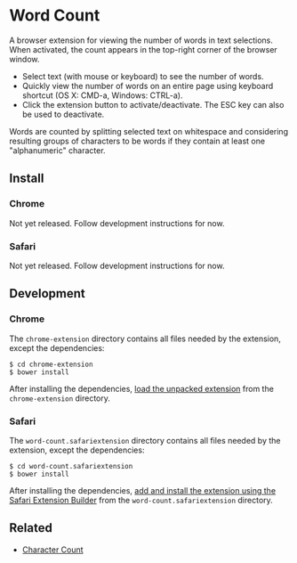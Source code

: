 # Word Count

A browser extension for viewing the number of words in text selections. When activated, the count appears in the top-right corner of the browser window.

- Select text (with mouse or keyboard) to see the number of words.
- Quickly view the number of words on an entire page using keyboard shortcut (OS X: CMD-a, Windows: CTRL-a).
- Click the extension button to activate/deactivate. The ESC key can also be used to deactivate.

Words are counted by splitting selected text on whitespace and considering resulting groups of characters to be words if they contain at least one "alphanumeric" character.


## Install

### Chrome

Not yet released. Follow development instructions for now.

### Safari

Not yet released. Follow development instructions for now.


## Development

### Chrome

The `chrome-extension` directory contains all files needed by the extension, except the dependencies:

    $ cd chrome-extension
    $ bower install

After installing the dependencies, [load the unpacked extension](https://developer.chrome.com/extensions/getstarted#unpacked) from the `chrome-extension` directory.

### Safari

The `word-count.safariextension` directory contains all files needed by the extension, except the dependencies:

    $ cd word-count.safariextension
    $ bower install

After installing the dependencies, [add and install the extension using the Safari Extension Builder](https://developer.apple.com/library/safari/documentation/Tools/Conceptual/SafariExtensionGuide/UsingExtensionBuilder/UsingExtensionBuilder.html#//apple_ref/doc/uid/TP40009977-CH2-SW5) from the `word-count.safariextension` directory.

## Related

- [Character Count](https://github.com/jbrudvik/character-count)
